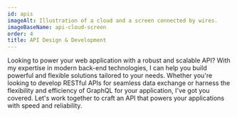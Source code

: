```yaml
---
id: apis
imageAlt: Illustration of a cloud and a screen connected by wires.
imageBaseName: api-cloud-screen
order: 4
title: API Design & Development
---
```


Looking to power your web application with a robust and scalable API? With my expertise in modern back-end technologies, I can help you build powerful and flexible solutions tailored to your needs. Whether you're looking to develop RESTful APIs for seamless data exchange or harness the flexibility and efficiency of GraphQL for your application, I've got you covered. Let's work together to craft an API that powers your applications with speed and reliability.